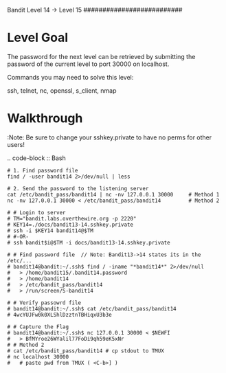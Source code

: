 Bandit Level 14 → Level 15
##########################

Level Goal
==========

The password for the next level can be retrieved by submitting the password of
the current level to port 30000 on localhost.

Commands you may need to solve this level:

ssh, telnet, nc, openssl, s_client, nmap

Walkthrough
===========
:Note: Be sure to change your sshkey.private to have no perms for other users!

.. code-block :: Bash

    # 1. Find password file
    find / -user bandit14 2>/dev/null | less

    # 2. Send the password to the listening server
    cat /etc/bandit_pass/bandit14 | nc -nv 127.0.0.1 30000     # Method 1
    nc -nv 127.0.0.1 30000 < /etc/bandit_pass/bandit14         # Method 2

	# # Login to server
	# TM="bandit.labs.overthewire.org -p 2220"
	# KEY14=./docs/bandit13-14.sshkey.private
	# ssh -i $KEY14 bandit14@$TM
	# #-OR-
	# ssh bandit$i@$TM -i docs/bandit13-14.sshkey.private

	# # Find password file  // Note: Bandit13->14 states its in the /etc/...
	# bandit14@bandit:~/.ssh$ find / -iname "*bandit14*" 2>/dev/null
	# 	> /home/bandit15/.bandit14.password
	# 	> /home/bandit14
	# 	> /etc/bandit_pass/bandit14
	# 	> /run/screen/S-bandit14

	# # Verify passowrd file
	# bandit14@bandit:~/.ssh$ cat /etc/bandit_pass/bandit14
	# 4wcYUJFw0k0XLShlDzztnTBHiqxU3b3e

	# # Capture the Flag
	# bandit14@bandit:~/.ssh$ nc 127.0.0.1 30000 < $NEWFI
	# 	> BfMYroe26WYalil77FoDi9qh59eK5xNr
	# # Method 2
	# cat /etc/bandit_pass/bandit14	# cp stdout to TMUX
	# nc localhost 30000
	# 	# paste pwd from TMUX ( <C-b>] )

